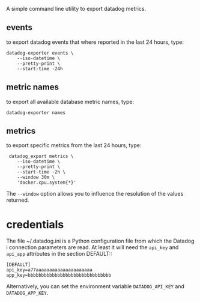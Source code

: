 A simple command line utility to export datadog metrics.

## events
to export datadog events that where reported in the last 24 hours, type:

```
datadog-exporter events \
    --iso-datetime \
    --pretty-print \
    --start-time -24h
```

## metric names
to export all available database metric names, type:

```
datadog-exporter names
```

## metrics
to export specific metrics from the last 24 hours, type:

```
 datadog_export metrics \
    --iso-datetime \
    --pretty-print \
    --start-time -2h \
    --window 30m \
    'docker.cpu.system{*}'     
```
The `--window` option allows you to influence the resolution of the values returned. 

# credentials
The file ~/.datadog.ini is a Python configuration file from which the Datadog i
connection parameters are read.  At least it will
need the `api_key` and `api_app` attributes in the section DEFAULT::

	[DEFAULT]
	api_key=a77aaaaaaaaaaaaaaaaaaaaa
	app_key=bbbbbbbbbbbbbbbbbbbbbbbbbbbbbbb

Alternatively, you can set the environment variable `DATADOG_API_KEY`  and `DATADOG_APP_KEY`.
